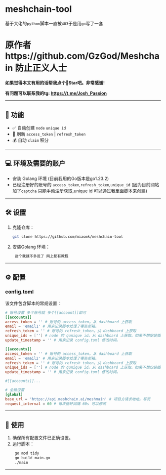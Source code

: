 # meshchain-tool
基于大佬的`python`脚本一直被`403`于是用`go`写了一套

# 原作者https://github.com/GzGod/Meshchain 防止正义人士

**如果觉得本文有用的话帮我点个🌟Star吧。非常感谢!**

**有问题可以联系我的tg: https://t.me/Josh_Passion**


---

## 🚀 功能

- ✅ 自动创建 `node` `unique id`
- 🌾 刷新 `access_token` | `refresh_token`
- 💰 自动 `claim` 积分
---

## 💻 环境及需要的账户

- 安装 Golang 环境 (目前我用的Go版本是go1.23.2)
- 已经注册好的账号的 `access_token`,`refresh_token`,`unique_id` (因为目前网站加了`captcha` 只能手动注册获取,unique id 可以通过我里面脚本来创建)

---

## 🛠️ 设置

1. 克隆仓库：
   ```bash
   git clone https://github.com/miaomk/meshchain-tool
   ```
2. 安装Golang 环境：
   ```bash
    这个我就不多说了 网上都有教程
   ```

---

## ⚙️ 配置

### config.toml

该文件包含脚本的常规设置：

```toml
# 账号设置 多个账号就 多个[[account]]即可
[[accounts]]
access_token = '' # 账号的 access_token。从 dashboard 上获取
email = 'email1' # 用来记录脚本处理了哪些邮箱。
refresh_token = '' # 账号的 refresh_token。从 dashboard 上获取
unique_ids = [''] # node 的 qunique id。从 dashboard 上获取。如果不想安装插件获取就使用 `unique_ids = "" ` 当前脚本会自动生成一个
update_timestamp = '' # 用来记录 config.toml 修改时间。

[[accounts]]
access_token = '' # 账号的 access_token。从 dashboard 上获取
email = 'email2' # 用来记录脚本处理了哪些邮箱。
refresh_token = '' # 账号的 refresh_token。从 dashboard 上获取
unique_ids = [''] # node 的 qunique id。从 dashboard 上获取。如果不想安装插件获取就使用 `unique_ids = "" ` 当前脚本会自动生成一个
update_timestamp = '' # 用来记录 config.toml 修改时间。

#[[accounts]]...

# 全局设置
[global]
base_url = 'https://api.meshchain.ai/meshmain' # 项目方请求地址。写死
request_interval = 60 # 每次循环间隔 60s 可以修改
```

---

## 🚀 使用

1. 确保所有配置文件已正确设置。
2. 运行脚本：
   ```bash
    go mod tidy
    go build main.go                                                                                                                                                               130
    ./main
   ```
---
